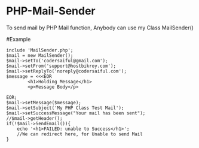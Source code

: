 # PHP-Mail-Sender
To send mail by PHP Mail function, Anybody can use my Class MailSender()

#Example
````
include 'MailSender.php';
$mail = new MailSender();
$mail->setTo('codersaiful@gmail.com');
$mail->setFrom('support@hostbikroy.com');
$mail->setReplyTo('noreply@codersaiful.com');
$message = <<<EOR
        <h1>Holding Message</h1>
        <p>Message Body</p>
        
EOR;
$mail->setMessage($message);
$mail->setSubject('My PHP Class Test Mail');
$mail->setSuccessMessage("Your mail has been sent");
//$mail->getHeader();
if(!$mail->SendEmail()){
    echo '<h1>FAILED: unable to Success</h1>';
    //We can redirect here, for Unable to send Mail
}
````
